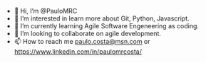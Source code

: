 - 👋 Hi, I’m @PauloMRC
- 👀 I’m interested in learn more about Git, Python, Javascript.
- 🌱 I’m currently learning Agile Software Engeneering as coding.
- 💞️ I’m looking to collaborate on agile development.
- 📫 How to reach me paulo.costa@msn.com or https://www.linkedin.com/in/paulomrcosta/

<!---
PauloMRC/PauloMRC is a ✨ special ✨ repository because its `README.md` (this file) appears on your GitHub profile.
You can click the Preview link to take a look at your changes.
--->
